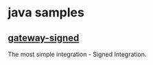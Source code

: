 # java samples

## [gateway-signed](gateway-signed)
The most simple integration - Signed Integration.
